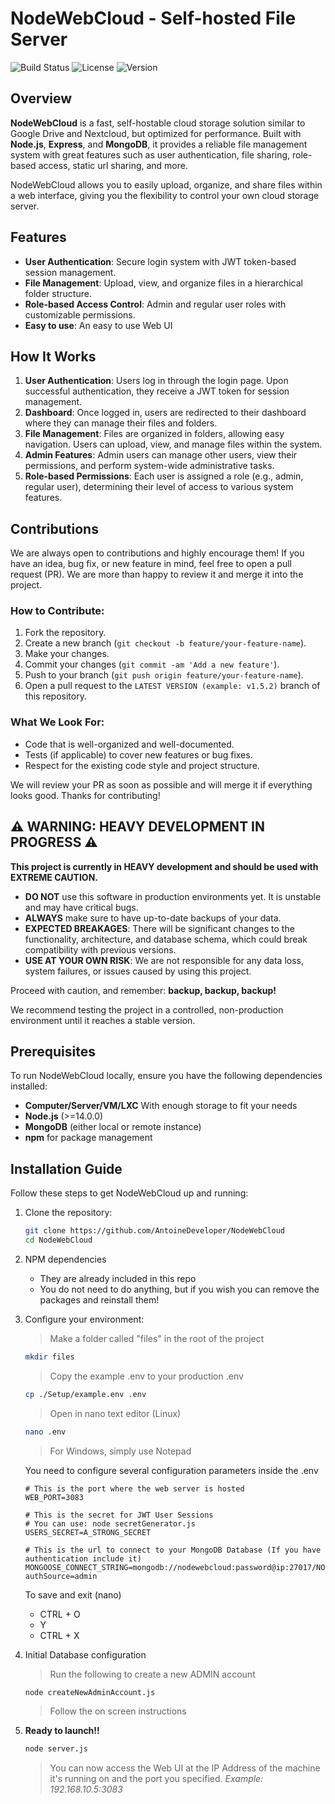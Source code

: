 # NodeWebCloud - Self-hosted File Server

![Build Status](https://img.shields.io/badge/build-passing-brightgreen)
![License](https://img.shields.io/badge/license-AntoineDeveloper-blue)
![Version](https://img.shields.io/badge/version-1.0.0--ALPHA2-blue)

## Overview

**NodeWebCloud** is a fast, self-hostable cloud storage solution similar to Google Drive and Nextcloud, but optimized for performance. Built with **Node.js**, **Express**, and **MongoDB**, it provides a reliable file management system with great features such as user authentication, file sharing, role-based access, static url sharing, and more.

NodeWebCloud allows you to easily upload, organize, and share files within a web interface, giving you the flexibility to control your own cloud storage server.

## Features

- **User Authentication**: Secure login system with JWT token-based session management.
- **File Management**: Upload, view, and organize files in a hierarchical folder structure.
- **Role-based Access Control**: Admin and regular user roles with customizable permissions.
- **Easy to use**: An easy to use Web UI

## How It Works

1. **User Authentication**: Users log in through the login page. Upon successful authentication, they receive a JWT token for session management.
2. **Dashboard**: Once logged in, users are redirected to their dashboard where they can manage their files and folders.
3. **File Management**: Files are organized in folders, allowing easy navigation. Users can upload, view, and manage files within the system.
4. **Admin Features**: Admin users can manage other users, view their permissions, and perform system-wide administrative tasks.
5. **Role-based Permissions**: Each user is assigned a role (e.g., admin, regular user), determining their level of access to various system features.

## Contributions

We are always open to contributions and highly encourage them! If you have an idea, bug fix, or new feature in mind, feel free to open a pull request (PR). We are more than happy to review it and merge it into the project.

### How to Contribute:
1. Fork the repository.
2. Create a new branch (`git checkout -b feature/your-feature-name`).
3. Make your changes.
4. Commit your changes (`git commit -am 'Add a new feature'`).
5. Push to your branch (`git push origin feature/your-feature-name`).
6. Open a pull request to the `LATEST VERSION (example: v1.5.2)` branch of this repository.

### What We Look For:
- Code that is well-organized and well-documented.
- Tests (if applicable) to cover new features or bug fixes.
- Respect for the existing code style and project structure.

We will review your PR as soon as possible and will merge it if everything looks good. Thanks for contributing!

## ⚠️ WARNING: HEAVY DEVELOPMENT IN PROGRESS ⚠️

**This project is currently in HEAVY development and should be used with EXTREME CAUTION.**

- **DO NOT** use this software in production environments yet. It is unstable and may have critical bugs.
- **ALWAYS** make sure to have up-to-date backups of your data.
- **EXPECTED BREAKAGES**: There will be significant changes to the functionality, architecture, and database schema, which could break compatibility with previous versions.
- **USE AT YOUR OWN RISK**: We are not responsible for any data loss, system failures, or issues caused by using this project.
  
Proceed with caution, and remember: **backup, backup, backup!**

We recommend testing the project in a controlled, non-production environment until it reaches a stable version.


## Prerequisites

To run NodeWebCloud locally, ensure you have the following dependencies installed:

- **Computer/Server/VM/LXC** With enough storage to fit your needs
- **Node.js** (>=14.0.0)
- **MongoDB** (either local or remote instance)
- **npm** for package management

## Installation Guide

Follow these steps to get NodeWebCloud up and running:

1. Clone the repository:
   ```bash
   git clone https://github.com/AntoineDeveloper/NodeWebCloud
   cd NodeWebCloud
   ```

2. NPM dependencies
    - They are already included in this repo
    - You do not need to do anything, but if you wish you can remove the packages and reinstall them!

3. Configure your environment:
    > Make a folder called "files" in the root of the project
    ```bash
   mkdir files
   ```

    > Copy the example .env to your production .env

   ```bash
   cp ./Setup/example.env .env
   ```

   > Open in nano text editor (Linux)
   ```bash
   nano .env
   ```
   > For Windows, simply use Notepad

   You need to configure several configuration parameters inside the .env
   ```dosini
   # This is the port where the web server is hosted
   WEB_PORT=3083

   # This is the secret for JWT User Sessions
   # You can use: node secretGenerator.js
   USERS_SECRET=A_STRONG_SECRET

   # This is the url to connect to your MongoDB Database (If you have authentication include it)
   MONGOOSE_CONNECT_STRING=mongodb://nodewebcloud:password@ip:27017/NODEWEBCLOUD?authSource=admin
   ```

   To save and exit (nano)
    - CTRL + O
    - Y
    - CTRL + X

4. Initial Database configuration
    > Run the following to create a new ADMIN account
    ```bash
    node createNewAdminAccount.js
    ```
   > Follow the on screen instructions

5. **Ready to launch!!**
    ```bash
    node server.js
    ```

    > You can now access the Web UI at the IP Address of the machine it's running on and the port you specified. *Example: 192.168.10.5:3083*
